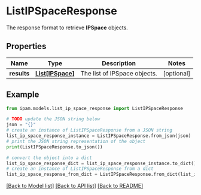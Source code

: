 # ListIPSpaceResponse

The response format to retrieve __IPSpace__ objects.

## Properties

Name | Type | Description | Notes
------------ | ------------- | ------------- | -------------
**results** | [**List[IPSpace]**](IPSpace.md) | The list of IPSpace objects. | [optional] 

## Example

```python
from ipam.models.list_ip_space_response import ListIPSpaceResponse

# TODO update the JSON string below
json = "{}"
# create an instance of ListIPSpaceResponse from a JSON string
list_ip_space_response_instance = ListIPSpaceResponse.from_json(json)
# print the JSON string representation of the object
print(ListIPSpaceResponse.to_json())

# convert the object into a dict
list_ip_space_response_dict = list_ip_space_response_instance.to_dict()
# create an instance of ListIPSpaceResponse from a dict
list_ip_space_response_from_dict = ListIPSpaceResponse.from_dict(list_ip_space_response_dict)
```
[[Back to Model list]](../README.md#documentation-for-models) [[Back to API list]](../README.md#documentation-for-api-endpoints) [[Back to README]](../README.md)


